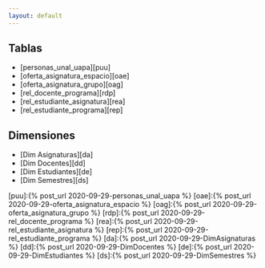 ```yaml
---
layout: default
---
```


## Tablas
- [personas_unal_uapa][puu]
- [oferta_asignatura_espacio][oae]
- [oferta_asignatura_grupo][oag]
- [rel_docente_programa][rdp]
- [rel_estudiante_asignatura][rea]
- [rel_estudiante_programa][rep]

## Dimensiones
- [Dim Asignaturas][da]
- [Dim Docentes][dd]
- [Dim Estudiantes][de]
- [Dim Semestres][ds]

[puu]:{% post_url 2020-09-29-personas_unal_uapa %}
[oae]:{% post_url 2020-09-29-oferta_asignatura_espacio %}
[oag]:{% post_url 2020-09-29-oferta_asignatura_grupo %}
[rdp]:{% post_url 2020-09-29-rel_docente_programa %}
[rea]:{% post_url 2020-09-29-rel_estudiante_asignatura %}
[rep]:{% post_url 2020-09-29-rel_estudiante_programa %}
[da]:{% post_url 2020-09-29-DimAsignaturas %}
[dd]:{% post_url 2020-09-29-DimDocentes %}
[de]:{% post_url 2020-09-29-DimEstudiantes %}
[ds]:{% post_url 2020-09-29-DimSemestres %}
